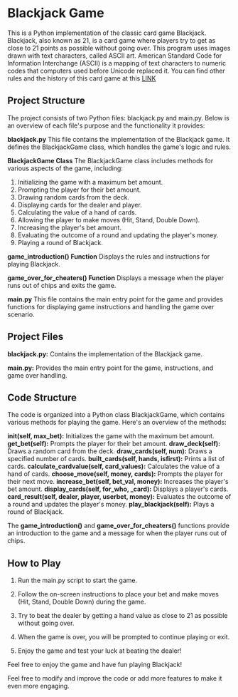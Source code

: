 # Blackjack Game
This is a Python implementation of the classic card game Blackjack. 
Blackjack, also known as 21, is a card game
where players try to get as close to 21 points
as possible without going over. This program
uses images drawn with text characters, called
ASCII art. American Standard Code for Information
Interchange (ASCII) is a mapping of text characters
to numeric codes that computers used before Unicode
replaced it. You can find other rules and the history of this card game at this [LINK](https://en.wikipedia.org/wiki/Blackjack.)

## Project Structure
The project consists of two Python files: blackjack.py and main.py. Below is an overview of each file's purpose and the functionality it provides:

**blackjack.py**
This file contains the implementation of the Blackjack game. It defines the BlackjackGame class, which handles the game's logic and rules.

**BlackjackGame Class**
The BlackjackGame class includes methods for various aspects of the game, including:

1. Initializing the game with a maximum bet amount.
2. Prompting the player for their bet amount.
3. Drawing random cards from the deck.
4. Displaying cards for the dealer and player.
5. Calculating the value of a hand of cards.
6. Allowing the player to make moves (Hit, Stand, Double Down).
7. Increasing the player's bet amount.
8. Evaluating the outcome of a round and updating the player's money.
9. Playing a round of Blackjack.

**game_introduction() Function**
Displays the rules and instructions for playing Blackjack.

**game_over_for_cheaters() Function**
Displays a message when the player runs out of chips and exits the game.

**main.py**
This file contains the main entry point for the game and provides functions for displaying game instructions and handling the game over scenario.


## Project Files
**blackjack.py:** Contains the implementation of the Blackjack game.

**main.py:** Provides the main entry point for the game, instructions, and game over handling.


## Code Structure
The code is organized into a Python class BlackjackGame, which contains various methods for playing the game. Here's an overview of the methods:

**__init__(self, max_bet):** Initializes the game with the maximum bet amount.
**get_bet(self):** Prompts the player for their bet amount.
**draw_deck(self):** Draws a random card from the deck.
**draw_cards(self, num):** Draws a specified number of cards.
**built_cards(self, hands, isfirst):** Prints a list of cards.
**calculate_cardvalue(self, card_values):** Calculates the value of a hand of cards.
**choose_move(self, money, cards):** Prompts the player for their next move.
**increase_bet(self, bet_val, money):** Increases the player's bet amount.
**display_cards(self, for_who, _card):** Displays a player's cards.
**card_result(self, dealer, player, userbet, money):** Evaluates the outcome of a round and updates the player's money.
**play_blackjack(self):** Plays a round of Blackjack.

The **game_introduction()** and **game_over_for_cheaters()** functions provide an introduction to the game and a message for when the player runs out of chips.

## How to Play
1. Run the main.py script to start the game.

2. Follow the on-screen instructions to place your bet and make moves (Hit, Stand, Double Down) during the game.

3. Try to beat the dealer by getting a hand value as close to 21 as possible without going over.

4. When the game is over, you will be prompted to continue playing or exit.

5. Enjoy the game and test your luck at beating the dealer!


Feel free to enjoy the game and have fun playing Blackjack!

Feel free to modify and improve the code or add more features to make it even more engaging.



